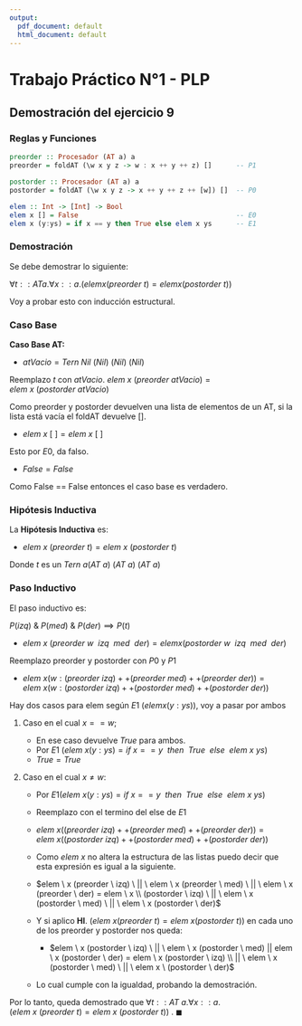 ```yaml
---
output:
  pdf_document: default
  html_document: default
---
```

# Trabajo Práctico N°1 - PLP

## Demostración del ejercicio 9

### Reglas y Funciones 

```haskell
preorder :: Procesador (AT a) a
preorder = foldAT (\w x y z -> w : x ++ y ++ z) []      -- P1
```
  

```haskell
postorder :: Procesador (AT a) a
postorder = foldAT (\w x y z -> x ++ y ++ z ++ [w]) []  -- P0
```

```haskell
elem :: Int -> [Int] -> Bool
elem x [] = False                                       -- E0
elem x (y:ys) = if x == y then True else elem x ys      -- E1
```


### Demostración

Se debe demostrar lo siguiente:

$\forall t :: AT a . \forall x :: a . ( elem x (preorder \ t) = elem x (postorder \ t) )$

Voy a probar esto con inducción estructural.

### Caso Base

**Caso Base AT:** 

- $atVacio = Tern \ Nil \ (Nil) \ (Nil) \ (Nil)$

Reemplazo $t$ con $atVacio$.
$elem \ x \ (preorder \ atVacio) = elem \ x \ (postorder \ atVacio)$

Como preorder y postorder devuelven una lista de elementos de un AT, si la lista está vacía el foldAT devuelve [].

- $elem \ x \ [ \ ] = elem \ x \ [ \ ]$

Esto por $E0$, da falso.

- $False = False$

Como False == False entonces el caso base es verdadero.

### Hipótesis Inductiva

La **Hipótesis Inductiva** es:

- $elem \ x \ (preorder \ t) = elem \ x \ (postorder \ t)$

Donde $t$ es un $Tern \ a (AT \ a) \ (AT \ a) \ (AT \ a)$

### Paso Inductivo

El paso inductivo es:

$P(izq) \ \& \ P(med) \  \& \ P(der) \implies P(t)$

- $elem \ x \ (preorder \ w \  \ izq \ \ med \ \  der) = elem x (postorder \ w \ \ izq \ \ med \ \ der)$

Reemplazo preorder y postorder con $P0$ y $P1$

- $elem \ x (w: (preorder \ izq) ++ (preorder \ med) ++ (preorder \ der)) = elem \ x (w: (postorder \ izq) ++ (postorder \ med) ++ (postorder \ der))$

Hay dos casos para elem según $E1 \ (elem x (y:ys))$, voy a pasar por ambos

1. Caso en el cual $x == w$;

   - En ese caso devuelve $True$ para ambos.
   - Por $E1 \ (elem \ x (y:ys) = if \ x == y \ \ then \ \ True \ \ else \ \ elem \ x \ ys)$
   - $True = True$

2. Caso en el cual $x \neq w$:

    - Por $E1 (elem \ x (y:ys) = if \ x == y \ \ then \ \ True  \ \ else \ \ elem \ x \ ys)$
    - Reemplazo con el termino del else de $E1$

    - $elem \ x ((preorder \ izq) ++ (preorder \ med) ++ (preorder \ der)) = elem \ x ((postorder \ izq) ++ (postorder \ med) ++ (postorder \ der))$

    - Como $elem \ x$ no altera la estructura de las listas puedo decir que esta expresión es igual a la siguiente.

    - $elem \ x (preorder \ izq) \ || \ elem \ x (preorder \ med) \ || \ elem \ x (preorder \ der) = elem \ x \\ (postorder \ izq) \ || \ elem \ x (postorder \ med) \ || \ elem \ x (postorder \ der)$

    - Y si aplico **HI**. $(elem \ x (preorder \ t) = elem \ x (postorder \ t))$ en cada uno de los preorder y postorder nos queda: 

        - $elem \ x (postorder \ izq) \ || \ elem \ x (postorder \ med) || elem \ x (postorder \ der) = elem \ x (postorder \ izq) \\ || \ elem \ x (postorder \ med) \ || \ elem x \ (postorder \ der)$

    - Lo cual cumple con la igualdad, probando la demostración.

Por lo tanto, queda demostrado que $\forall t :: AT \ a . \forall x :: a . (elem \ x \ (preorder \ t) = elem \ x \ (postorder \ t))$ . $\blacksquare$

